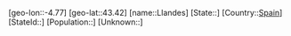 ﻿---
location: [43.42,-4.77]
type: City
tags:
- geo/City


SpocWebEntityId: 32056
isDeleted: false
confidential: public

---
[geo-lon::-4.77]
[geo-lat::43.42]
[name::Llandes]
[State::]
[Country::[Spain](geo/Continent/Europe/Spain.md)]
[StateId::]
[Population::]
[Unknown::]

